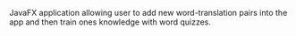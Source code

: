 JavaFX application allowing user to add new word-translation pairs into the app and then train ones knowledge with word quizzes.
